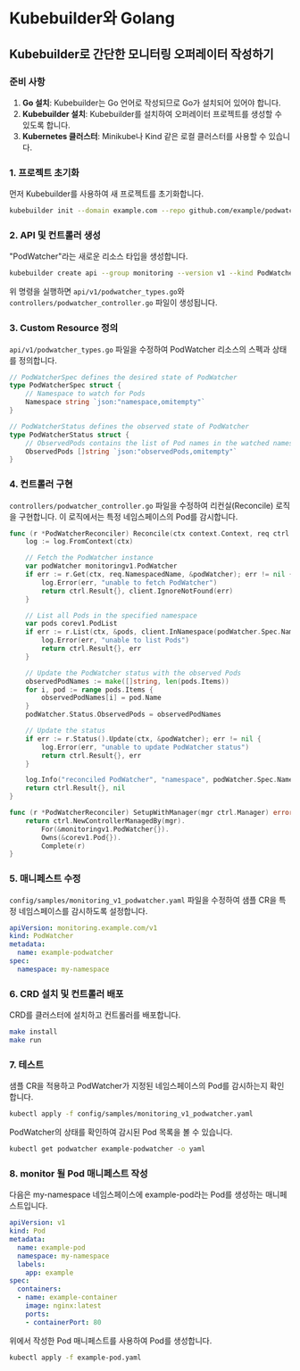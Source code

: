 
# Kubebuilder와 Golang

## Kubebuilder로 간단한 모니터링 오퍼레이터 작성하기

### 준비 사항

1. **Go 설치**: Kubebuilder는 Go 언어로 작성되므로 Go가 설치되어 있어야 합니다.
2. **Kubebuilder 설치**: Kubebuilder를 설치하여 오퍼레이터 프로젝트를 생성할 수 있도록 합니다.
3. **Kubernetes 클러스터**: Minikube나 Kind 같은 로컬 클러스터를 사용할 수 있습니다.

### 1. 프로젝트 초기화

먼저 Kubebuilder를 사용하여 새 프로젝트를 초기화합니다.

```bash
kubebuilder init --domain example.com --repo github.com/example/podwatcher
```

### 2. API 및 컨트롤러 생성

"PodWatcher"라는 새로운 리소스 타입을 생성합니다.

```bash
kubebuilder create api --group monitoring --version v1 --kind PodWatcher
```

위 명령을 실행하면 `api/v1/podwatcher_types.go`와 `controllers/podwatcher_controller.go` 파일이 생성됩니다.

### 3. Custom Resource 정의

`api/v1/podwatcher_types.go` 파일을 수정하여 PodWatcher  리소스의 스펙과 상태를 정의합니다.

```go
// PodWatcherSpec defines the desired state of PodWatcher
type PodWatcherSpec struct {
    // Namespace to watch for Pods
    Namespace string `json:"namespace,omitempty"`
}

// PodWatcherStatus defines the observed state of PodWatcher
type PodWatcherStatus struct {
    // ObservedPods contains the list of Pod names in the watched namespace
    ObservedPods []string `json:"observedPods,omitempty"`
}
```

### 4. 컨트롤러 구현

`controllers/podwatcher_controller.go` 파일을 수정하여 리컨실(Reconcile) 로직을 구현합니다. 이 로직에서는 특정 네임스페이스의 Pod를 감시합니다.

```go
func (r *PodWatcherReconciler) Reconcile(ctx context.Context, req ctrl.Request) (ctrl.Result, error) {
    log := log.FromContext(ctx)

    // Fetch the PodWatcher instance
    var podWatcher monitoringv1.PodWatcher
    if err := r.Get(ctx, req.NamespacedName, &podWatcher); err != nil {
        log.Error(err, "unable to fetch PodWatcher")
        return ctrl.Result{}, client.IgnoreNotFound(err)
    }

    // List all Pods in the specified namespace
    var pods corev1.PodList
    if err := r.List(ctx, &pods, client.InNamespace(podWatcher.Spec.Namespace)); err != nil {
        log.Error(err, "unable to list Pods")
        return ctrl.Result{}, err
    }

    // Update the PodWatcher status with the observed Pods
    observedPodNames := make([]string, len(pods.Items))
    for i, pod := range pods.Items {
        observedPodNames[i] = pod.Name
    }
    podWatcher.Status.ObservedPods = observedPodNames

    // Update the status
    if err := r.Status().Update(ctx, &podWatcher); err != nil {
        log.Error(err, "unable to update PodWatcher status")
        return ctrl.Result{}, err
    }

    log.Info("reconciled PodWatcher", "namespace", podWatcher.Spec.Namespace, "pods", observedPodNames)
    return ctrl.Result{}, nil
}

func (r *PodWatcherReconciler) SetupWithManager(mgr ctrl.Manager) error {
    return ctrl.NewControllerManagedBy(mgr).
        For(&monitoringv1.PodWatcher{}).
        Owns(&corev1.Pod{}).
        Complete(r)
}
```

### 5. 매니페스트 수정

`config/samples/monitoring_v1_podwatcher.yaml` 파일을 수정하여 샘플 CR을 특정 네임스페이스를 감시하도록 설정합니다.

```yaml
apiVersion: monitoring.example.com/v1
kind: PodWatcher
metadata:
  name: example-podwatcher
spec:
  namespace: my-namespace
```

### 6.  CRD 설치 및 컨트롤러 배포

CRD를 클러스터에 설치하고 컨트롤러를 배포합니다.

```bash
make install
make run
```

### 7. 테스트

샘플 CR을 적용하고 PodWatcher가 지정된 네임스페이스의 Pod를 감시하는지 확인합니다.

```bash
kubectl apply -f config/samples/monitoring_v1_podwatcher.yaml
```

PodWatcher의 상태를 확인하여 감시된 Pod 목록을 볼 수 있습니다.
```bash
kubectl get podwatcher example-podwatcher -o yaml
```

### 8. monitor 될 Pod 매니페스트 작성
다음은 my-namespace 네임스페이스에 example-pod라는 Pod를 생성하는 매니페스트입니다.
```yaml
apiVersion: v1
kind: Pod
metadata:
  name: example-pod
  namespace: my-namespace
  labels:
    app: example
spec:
  containers:
  - name: example-container
    image: nginx:latest
    ports:
    - containerPort: 80

```
위에서 작성한 Pod 매니페스트를 사용하여 Pod를 생성합니다.
```bash
kubectl apply -f example-pod.yaml
```